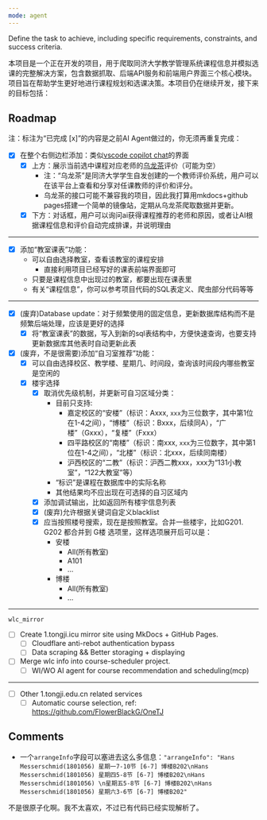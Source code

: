 ```yaml
---
mode: agent
---
```

Define the task to achieve, including specific requirements, constraints, and success criteria.

本项目是一个正在开发的项目，用于爬取同济大学教学管理系统课程信息并模拟选课的完整解决方案，包含数据抓取、后端API服务和前端用户界面三个核心模块。项目旨在帮助学生更好地进行课程规划和选课决策。本项目仍在继续开发，接下来的目标包括：

## Roadmap

注：标注为“已完成 [x]”的内容是之前AI Agent做过的，你无须再重复完成：

- [x] 在整个右侧边栏添加：类似[vscode copilot chat](https://github.com/microsoft/vscode-copilot-chat)的界面
  - [x] 上方：展示当前选中课程对应老师的[乌龙茶](https://1.tongji.icu/)评价（可能为空）
    - 注：“乌龙茶”是同济大学学生自发创建的一个教师评价系统，用户可以在该平台上查看和分享对任课教师的评价和评分。
    - 乌龙茶的接口可能不兼容我的项目，因此我打算用mkdocs+github pages搭建一个简单的镜像站，定期从乌龙茶爬取数据并更新。
  - [x] 下方：对话框，用户可以询问ai获得课程推荐的老师和原因，或者让AI根据课程信息和评价自动完成排课，并说明理由

---

- [x] 添加“教室课表”功能：
  - 可以自由选择教室，查看该教室的课程安排
    - 直接利用项目已经写好的课表前端界面即可
  - 只要是课程信息中出现过的教室，都要出现在课表里
  - 有关“课程信息”，你可以参考项目代码的SQL表定义、爬虫部分代码等等

---

- [x] (废弃)Database update：对于频繁使用的固定信息，更新数据库结构而不是频繁后端处理，应该是更好的选择
  - [x] 将“教室课表”的数据，写入到新的sql表结构中，方便快速查询，也要支持更新数据库其他表时自动更新此表
- [x] (废弃，不是很需要)添加“自习室推荐”功能：
  - [x] 可以自由选择校区、教学楼、星期几、时间段，查询该时间段内哪些教室是空闲的
  - [x] 楼宇选择
    - [x] 取消优先级机制，并更新可自习区域分类：
      - 目前只支持: 
        - 嘉定校区的“安楼”（标识：Axxx, `xxx`为三位数字，其中第1位在1-4之间），“博楼”（标识：Bxxx，后续同A），“广楼”（Gxxx），“复楼”（Fxxx）
        - 四平路校区的“南楼”（标识：南xxx, `xxx`为三位数字，其中第1位在1-4之间），“北楼”（标识：北xxx，后续同南楼）
        - 沪西校区的“二教”（标识：沪西二教xxx，xxx为“131小教室”，“122大教室”等）
      - “标识”是课程在数据库中的实际名称
      - 其他结果均不应出现在可选择的自习区域内
    - [x] 添加调试输出，比如返回所有楼宇信息列表
    - [x] (废弃)允许根据关键词自定义blacklist
    - [x] 应当按照楼号搜索，现在是按照教室。合并一些楼宇，比如G201. G202 都合并到 G楼 选项里，这样选项展开后可以是：
      - 安楼
        - All(所有教室)
        - A101
        - ...
      - 博楼
        - All(所有教室)
        - ...

---

`wlc_mirror`

- [ ] Create 1.tongji.icu mirror site using MkDocs + GitHub Pages.
    - [ ] Cloudflare anti-rebot authentication bypass
    - [ ] Data scraping && Better storaging + displaying
- [ ] Merge wlc info into course-scheduler project.
    - [ ] WI/WO AI agent for course recommendation and scheduling(mcp)

---

- [ ] Other 1.tongji.edu.cn related services
    - [ ] Automatic course selection, ref: https://github.com/FlowerBlackG/OneTJ

## Comments

- 一个`arrangeInfo`字段可以塞进去这么多信息：`"arrangeInfo": "Hans Messerschmid(1801056) 星期一7-10节 [6-7] 博楼B202\nHans Messerschmid(1801056) 星期四5-8节 [6-7] 博楼B202\nHans Messerschmid(1801056) \n星期五5-8节 [6-7] 博楼B202\nHans Messerschmid(1801056) 星期六3-6节 [6-7] 博楼B202"`

不是很原子化啊。我不太喜欢，不过已有代码已经实现解析了。

